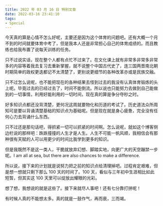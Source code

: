 ```yaml
---
title: 2022 年 03 月 16 日 特别文章
date: 2022-03-16 23:41:10
tags:
- Special
---
```


今天真的算是心情不怎么好呢，主要还是因为这个体育的问题吧。还有大概一个月不到的时间就要体育中考了，但是我本人还是非常担心自己的体育成绩的。而且教练也给我布置了说每天训练的任务。

只不过说实话，现在整个人都有点忙不过来了。在文化课上就有非常多非常多非常多的内容等着我去复习去重新掌握，就不说整个中国古代史了，连三国两晋南北朝时期简单的政权更迭都记不太清楚了，更别说更细节的各种改革亦或是民族交融。

只不过怎么说呢，也不能把现在的各种结果去怪到过去的我没有认真体育锻炼的头上呢。毕竟过去的已经过去了，时间不能倒流。所以说也只能努力去做到自己能做到的一切事情，利用好能利用的一切时间，现在真的算是争分夺秒之时。

好多知识点都还没背清楚，更何况这周就要物化和历道的考试了。历史道法众所周知可是要以背诵清楚基础的知识点为基础呢。但是现在就是身心疲惫，完全没有任何心力去背诵什么东西。

只不过还是那句话吧，得抓紧一切可以抓紧的时间啊。怎么说呢，就如这个博客侧边栏说的那样吧：跌跌撞撞的人生才是人生。人生不可能一帆风顺，我相信会有那种很有天赋的人可以用更少的时间比我学到更多的知识。

但是我既然不是这一类人，干脆就放弃幻想、脚踏实地，向更广大的天空蹦禁一步呢。I am all at sea, but there are also chances to make a difference.

所以说，接下来的计划就是说努力把之前的知识点给清理掉吧。过程肯定艰难，但是想一想就只剩下那么 100 天的时间了。100 天，看似与三年初中生涯相比如此短暂，但其实这 100 天里可以绽放出耀眼的光彩。

想了想，我想说的就是这些了。接下来就尽人事吧！还有七分靠打拼呢！

有时候人真的不能想太多。真的就是一鼓作气，再而衰，三而竭。

